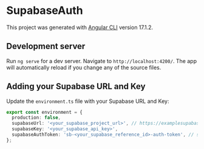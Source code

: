 # SupabaseAuth

This project was generated with [Angular CLI](https://github.com/angular/angular-cli) version 17.1.2.

## Development server

Run `ng serve` for a dev server. Navigate to `http://localhost:4200/`. The app will automatically reload if you change any of the source files.

## Adding your Supabase URL and Key

Update the `environment.ts` file with your Supabase URL and Key:

```typescript
export const environment = {
  production: false,
  supabaseUrl: '<your_supabase_project_url>', // https://examplesupabaseurl.supabase.co
  supabaseKey: '<your_supabase_api_key>',
  supabaseAuthToken: 'sb-<your_supabase_reference_id>-auth-token', // sb-examplesupabaseurl-auth-token
};
```
